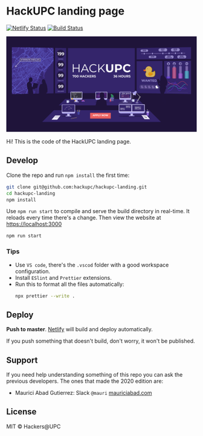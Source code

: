# HackUPC landing page

[![Netlify Status](https://api.netlify.com/api/v1/badges/bb959f3f-1a5f-479e-80ec-d1f0c2ace501/deploy-status)](https://app.netlify.com/sites/hackupc/deploys)
[![Build Status](https://travis-ci.com/hackupc/hackupc-landing.svg?branch=master)](https://travis-ci.com/hackupc/hackupc-landing)

![HackUPC landing preview](src/assets/ogimage.png)

Hi! This is the code of the HackUPC landing page.

## Develop

Clone the repo and run `npm install` the first time:

```sh
git clone git@github.com:hackupc/hackupc-landing.git
cd hackupc-landing
npm install
```

Use `npm run start` to compile and serve the build directory in real-time. It reloads every time there's a change. Then view the website at [https://localhost:3000](https://localhost:3000)

```sh
npm run start
```

### Tips

- Use `VS code`, there's the `.vscod` folder with a good workspace configuration.
- Install `ESlint` and `Prettier` extensions.
- Run this to format all the files automatically:
  ```sh
  npx prettier --write .
  ```

## Deploy

**Push to master**. [Netlify](https://app.netlify.com/sites/hackupc) will build and deploy automatically.

If you push something that doesn't build, don't worry, it won't be published.

## Support

If you need help understanding something of this repo you can ask the previous developers. The ones that made the 2020 edition are:

- Maurici Abad Gutierrez: Slack `@mauri` [mauriciabad.com](https://mauriciabad.com/)

## License

MIT © Hackers@UPC
